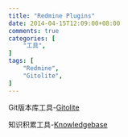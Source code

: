 ```yaml
---
title: "Redmine Plugins"
date: 2014-04-15T12:09:00+08:00
comments: true
categories: [
	"工具",
]
tags: [
	"Redmine",
	"Gitolite",
]
---
```


Git版本库工具-[Gitolite](https://github.com/CtrlC-Root/redmine-gitolite/)

知识积累工具-[Knowledgebase](https://github.com/alexbevi/redmine_knowledgebase/)
